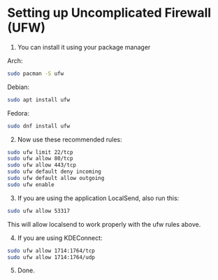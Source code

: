 # Setting up Uncomplicated Firewall (UFW)

1. You can install it using your package manager

Arch: 
 ```bash       
sudo pacman -S ufw
```
Debian:
```bash
sudo apt install ufw
```
Fedora:
```bash
sudo dnf install ufw
```
2. Now use these recommended rules:
```bash
sudo ufw limit 22/tcp
sudo ufw allow 80/tcp
sudo ufw allow 443/tcp
sudo ufw default deny incoming
sudo ufw default allow outgoing
sudo ufw enable
```
3. If you are using the application LocalSend, also run this:
```bash
sudo ufw allow 53317
```
This will allow localsend to work properly with the ufw rules above.

4. If you are using KDEConnect:

```bash
sudo ufw allow 1714:1764/tcp
sudo ufw allow 1714:1764/udp
```

5. Done.

